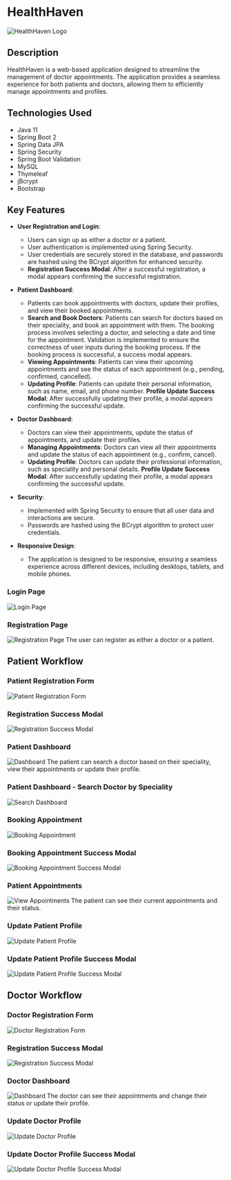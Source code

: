 # HealthHaven

![HealthHaven Logo](src/main/resources/static/images/logo.png)

## Description

HealthHaven is a web-based application designed to streamline the management of doctor appointments. The application provides a seamless experience for both patients and doctors, allowing them to efficiently manage appointments and profiles.

## Technologies Used

- Java 11
- Spring Boot 2
- Spring Data JPA
- Spring Security
- Spring Boot Validation
- MySQL
- Thymeleaf
- jBcrypt
- Bootstrap

## Key Features


- **User Registration and Login**:
  - Users can sign up as either a doctor or a patient.
  - User authentication is implemented using Spring Security.
  - User credentials are securely stored in the database, and passwords are hashed using the BCrypt algorithm for enhanced security.
  - **Registration Success Modal**: After a successful registration, a modal appears confirming the successful registration.

- **Patient Dashboard**:
  - Patients can book appointments with doctors, update their profiles, and view their booked appointments.
  - **Search and Book Doctors**: Patients can search for doctors based on their speciality, and book an appointment with them. The booking process involves selecting a doctor, and selecting a date and time for the appointment. Validation is implemented to ensure the correctness of user inputs during the booking process. If the booking process is successful, a success modal appears.
  - **Viewing Appointments**: Patients can view their upcoming appointments and see the status of each appointment (e.g., pending, confirmed, cancelled).
  - **Updating Profile**: Patients can update their personal information, such as name, email, and phone number. **Profile Update Success Modal**: After successfully updating their profile, a modal appears confirming the successful update.

- **Doctor Dashboard**:
  - Doctors can view their appointments, update the status of appointments, and update their profiles.
  - **Managing Appointments**: Doctors can view all their appointments and update the status of each appointment (e.g., confirm, cancel).
  - **Updating Profile**: Doctors can update their professional information, such as speciality and personal details. **Profile Update Success Modal**: After successfully updating their profile, a modal appears confirming the successful update.

- **Security**:
  - Implemented with Spring Security to ensure that all user data and interactions are secure.
  - Passwords are hashed using the BCrypt algorithm to protect user credentials.

- **Responsive Design**:
  - The application is designed to be responsive, ensuring a seamless experience across different devices, including desktops, tablets, and mobile phones.

### Login Page

![Login Page](src/main/resources/static/images/screenshots/login-page.PNG)

### Registration Page

![Registration Page](src/main/resources/static/images/screenshots/sign-up.PNG)
The user can register as either a doctor or a patient.

## Patient Workflow

### Patient Registration Form

![Patient Registration Form](src/main/resources/static/images/screenshots/patient-registration-form.png)

### Registration Success Modal

![Registration Success Modal](src/main/resources/static/images/screenshots/patient-registration-success-modal.PNG)

### Patient Dashboard

![Dashboard](src/main/resources/static/images/screenshots/patient-dashboard.PNG)
The patient can search a doctor based on their speciality, view their appointments or update their profile.

### Patient Dashboard - Search Doctor by Speciality

![Search Dashboard](src/main/resources/static/images/screenshots/search-doctor-by-speciality.PNG)


### Booking Appointment

![Booking Appointment](src/main/resources/static/images/screenshots/book-appointment-form.PNG)

### Booking Appointment Success Modal

![Booking Appointment Success Modal](src/main/resources/static/images/screenshots/book-appointment-success-modal.PNG)

### Patient Appointments

![View Appointments](src/main/resources/static/images/screenshots/patient-appointments.PNG)
The patient can see their current appointments and their status.

### Update Patient Profile

![Update Patient Profile](src/main/resources/static/images/screenshots/patient-update-profile.PNG)

### Update Patient Profile Success Modal

![Update Patient Profile Success Modal](src/main/resources/static/images/screenshots/update-patient-profile-success-modal.PNG)


## Doctor Workflow

### Doctor Registration Form

![Doctor Registration Form](src/main/resources/static/images/screenshots/doctor-registration-form.PNG)

### Registration Success Modal

![Registration Success Modal](src/main/resources/static/images/screenshots/doctor-registration-success-modal.PNG)

### Doctor Dashboard

![Dashboard](src/main/resources/static/images/screenshots/doctors-dashboard.PNG)
The doctor can see their appointments and change their status or update their profile.

### Update Doctor Profile

![Update Doctor Profile](src/main/resources/static/images/screenshots/doctor-update-profile.PNG)

### Update Doctor Profile Success Modal

![Update Doctor Profile Success Modal](src/main/resources/static/images/screenshots/update-doctor-profile-success-modal.PNG)
